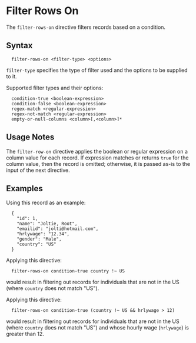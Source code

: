 # Filter Rows On

The `filter-rows-on` directive filters records based on a condition.

## Syntax
```
  filter-rows-on <filter-type> <options>
```

`filter-type` specifies the type of filter used and the options to be supplied to it.

Supported filter types and their options:

```
  condition-true <boolean-expression>
  condition-false <boolean-expression>
  regex-match <regular-expression>
  regex-not-match <regular-expression>
  empty-or-null-columns <column>[,<column>]*
```

## Usage Notes

The `filter-row-on` directive applies the boolean or regular expression on a column value
for each record. If expression matches or returns `true` for the column value, then the
record is omitted; otherwise, it is passed as-is to the input of the next directive.

## Examples

Using this record as an example:

```
  {
    "id": 1,
    "name": "Joltie, Root",
    "emailid": "jolti@hotmail.com",
    "hrlywage": "12.34",
    "gender": "Male",
    "country": "US"
  }
```

Applying this directive:

```
  filter-rows-on condition-true country !~ US
```

would result in filtering out records for individuals that are not in the US (where
`country` does not match "US").

Applying this directive:

```
  filter-rows-on condition-true (country !~ US && hrlywage > 12)
```
would result in filtering out records for individuals that are not in the US (where
`country` does not match "US") and whose hourly wage (`hrlywage`) is greater than 12.
